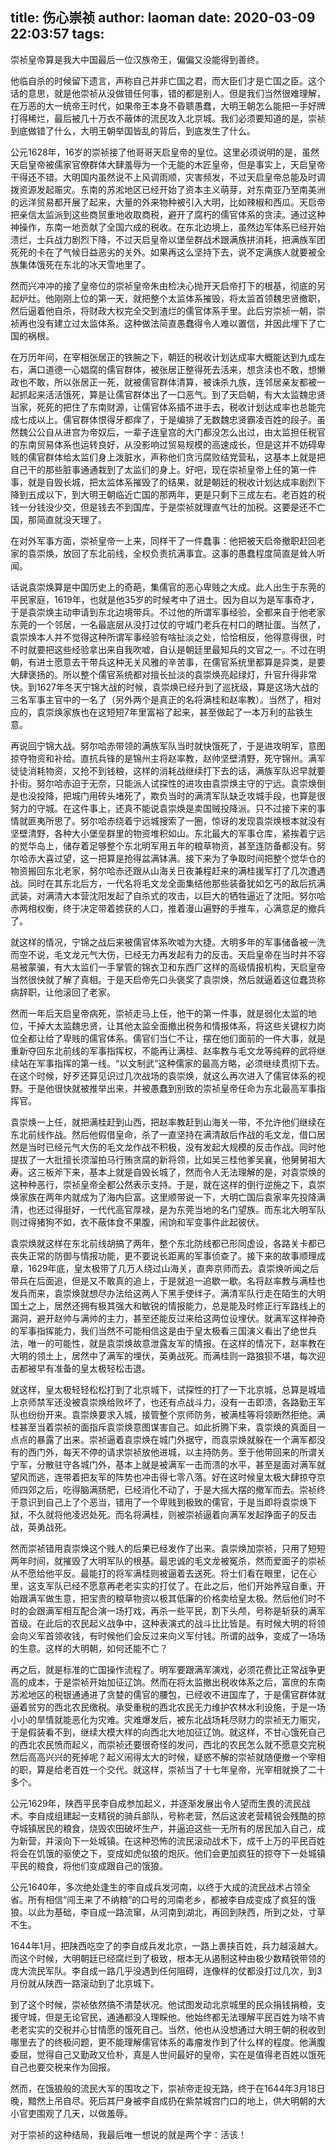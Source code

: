 title: 伤心崇祯
author: laoman
date: 2020-03-09 22:03:57
tags:
---
崇祯皇帝算是我大中国最后一位汉族帝王，偏偏又没能得到善终。
<!-- more-->
他临自杀的时候留下遗言，声称自己并非亡国之君，而大臣们才是亡国之臣。这个话的意思，就是他崇祯从没做错任何事，错的都是别人。但是我们当然很难理解，在万恶的大一统帝王时代，如果帝王本身不昏聩愚蠢，大明王朝怎么能把一手好牌打得稀烂，最后被几十万衣不蔽体的流民攻入北京城。我们必须要知道的是，崇祯到底做错了什么，大明王朝举国皆乱的背后，到底发生了什么。

公元1628年，16岁的崇祯接了他哥哥天启皇帝的皇位。这里必须说明的是，虽然天启皇帝被儒家官僚群体大肆羞辱为一个无能的木匠皇帝，但是事实上，天启皇帝干得还不错。大明国内虽然说不上风调雨顺，灾害频发，不过天启皇帝总能及时调拨资源发起赈灾。东南的苏淞地区已经开始了资本主义萌芽，对东南亚乃至南美洲的远洋贸易都开展了起来，大量的外来物种被引入大明，比如辣椒和西瓜。天启帝把亲信太监派到这些商贸重地收取商税，避开了腐朽的儒官体系的贪渎。通过这种神操作，东南一地贡献了全国六成的税收。在东北边境上，虽然边军体系已经开始溃烂，士兵战力剧烈下降，不过天启皇帝以堡垒群战术跟满族拼消耗，把满族军团死死的卡在了气候日益恶劣的关外。如果再这么坚持下去，说不定满族人就要被全族集体饿死在东北的冰天雪地里了。

然而兴冲冲的接了皇帝位的崇祯皇帝朱由检决心抛开天启帝打下的根基，彻底的另起炉灶。他刚刚上位的第一天，就把整个太监体系摧毁，将太监首领魏忠贤撤职，然后逼着他自杀，将财政大权完全交到渣烂的儒官体系手里。此后穷崇祯一朝，崇祯再也没有建立过太监体系。这种做法简直愚蠢得令人难以置信，并因此埋下了亡国的祸根。




在万历年间，在宰相张居正的铁腕之下，朝廷的税收计划达成率大概能达到九成左右，满口道德一心娼腐的儒官群体，被张居正整得死去活来，想贪渎也不敢，想懒政也不敢，所以张居正一死，就被儒官群体清算，被诛杀九族，连邻居亲友都被一起抓起来活活饿死，算是让儒官群体出了一口恶气。到了天启朝，有大太监魏忠贤当家，死死的把住了东南财源，让儒官体系插不进手去，税收计划达成率也总能完成七成以上。儒官群体恨得牙都痒了，于是编排了无数魏忠贤霸凌百姓的段子。虽然魏公公自从进宫为帝奴后，一辈子连皇宫的大门都没怎么出过，由太监担任税官的东南贸易体系也运转良好，从没影响过贸易规模的高速成长，但是这并不妨碍卑贱的儒官群体给太监们身上泼脏水，声称他们贪污腐败结党营私，这基本上就是把自己干的那些脏事通通栽到了太监们的身上。好吧，现在崇祯皇帝上任的第一件事，就是自毁长城，把太监体系摧毁了的结果，就是朝廷的税收计划达成率剧烈下降到五成以下，到大明王朝临近亡国的那两年，更是只剩下三成左右。老百姓的税钱一分钱没少交，但是钱去不到国库，于是崇祯就理直气壮的加税。这要是还不亡国，那简直就没天理了。




在对外军事方面，崇祯皇帝一上来，同样干了一件蠢事：他把被天启帝撤职赶回老家的袁崇焕，放回了东北前线，全权负责抗满事宜。这事的愚蠢程度简直是耸人听闻。

话说袁崇焕算是中国历史上的奇葩，集儒官的恶心卑贱之大成。此人出生于东莞的平民家庭，1619年，也就是他35岁的时候考中了进士。因为自以为是军事奇才，于是袁崇焕主动申请到东北边境带兵。不过他的所谓军事经验，全都来自于他老家东莞的一个邻居，一名最底层从没打过仗的守城门老兵在村口的瞎扯蛋。当然了，袁崇焕本人并不觉得这种所谓军事经验有啥扯淡之处，恰恰相反，他得意得很，时不时就要把这些经验拿出来自我吹嘘，自认是朝廷里最知兵的文官之一。不过在明朝，有进士愿意去干带兵这种无关风雅的辛苦事，在儒官系统里都算是异类，是要大肆褒扬的。所以整个儒官系统都对擅长扯淡的袁崇焕亮起绿灯，升官升得非常快。到1627年冬天宁锦大战的时候，袁崇焕已经升到了巡抚级，算是这场大战的三名军事主官中的一名了（另外两个是真正的名将满桂和赵率教）。当然了，相对应的，袁崇焕家族也在这短短7年里富裕了起来，甚至做起了一本万利的盐铁生意。

再说回宁锦大战。努尔哈赤带领的满族军队当时就快饿死了，于是进攻明军，意图掠夺物资和补给。直抗兵锋的是锦州主将赵率教，赵帅坚壁清野，死守锦州。满军徒徒消耗物资，又抢不到钱粮，这样的消耗战继续打下去的话，满族军队迟早就要扑街。努尔哈赤迫于无奈，只能派人试探性的进攻由袁崇焕主守的宁远。袁崇焕倒是也没投降，把城门用砖头堵死了，欺负当时的满清军队缺乏攻城手段，也算是很努力的守城。在这件事上，还真不能说袁崇焕是卖国贼投降派。只不过接下来的事情就匪夷所思了。努尔哈赤绕着宁远城搜索了一圈，惊讶的发现袁崇焕根本就没有坚壁清野，各种大小堡垒群里的物资堆积如山。东北最大的军事仓库，紧挨着宁远的觉华岛上，储存着足够整个东北明军用五年的粮草物资，甚至连防备都没有。努尔哈赤大喜过望，这一把算是抢得盆满钵满。接下来为了争取时间把整个觉华仓的物资搬回东北老家，努尔哈赤还跟从山海关日夜兼程赶来的满桂援军打了几次遭遇战。同时在其东北后方，一代名将毛文龙全面集结他那些装备犹如乞丐的敌后抗满武装，对满清大本营沈阳发起了自杀式的攻击，以巨大的牺牲逼近了沈阳。努尔哈赤两相权衡，终于决定带着掳获的人口，推着漫山遍野的手推车，心满意足的撤兵了。

就这样的情况，宁锦之战后来被儒官体系吹嘘为大捷。大明多年的军事储备被一洗而空不说，毛文龙元气大伤，已经无力再发起有力的反击。天启皇帝在当时并不容易被蒙骗，有大太监们一手掌管的锦衣卫和东西厂这样的高级情报机构，天启皇帝当然很快就了解了真相。于是天启帝先口头褒奖了袁崇焕，然后就逼着这位蠢货称病辞职，让他滚回了老家。

然而一年后天启皇帝病死，崇祯走马上任，他干的第一件事，就是弱化太监的地位，干掉大太监魏忠贤，让其他太监全面撤出税务和情报体系，将这些关键权力岗位全都让给了卑贱的儒官体系。儒官们当仁不让，摆在他们面前的一件大事，就是重新夺回东北前线的军事指挥权，不能再让满桂、赵率教与毛文龙等纯粹的武将继续站在军事指挥的第一线。“以文制武”这种儒家的最高方略，必须继续贯彻下去。在这个时候，好歹还算见识过几次战场的袁崇焕，就这么再次进入了儒官体系的视野。于是他很快就被推举出来，并被愚蠢到别致的崇祯皇帝任命为东北最高军事指挥官。

袁崇焕一上任，就把满桂赶到山西，把赵率教赶到山海关一带，不允许他们继续在东北前线作战。然后他假借皇命，杀了一直坚持在满清敌后作战的毛文龙，借口居然是当时已经元气大伤的毛文龙作战不积极，没有发起大规模的反击作战。同时他提拔了一大批擅长须溜拍马行贿贪腐的新将领，比如吴三桂他爹吴襄，他舅舅祖大寿。这三板斧下来，基本上就是自毁长城了，然而令人无法理解的是，对袁崇焕的这种种恶行，崇祯皇帝全都公然表示支持。于是，就在这样的倒行逆施之下，袁崇焕家族在两年内就成为了海内巨富。这里顺带说一下，大明亡国后袁家率先投降满清，也还过得挺好，一代代高官厚禄，是为东莞当地的名门望族。而东北大明军队则过得猪狗不如，衣不蔽体食不果腹，闹饷和军变事件此起彼伏。

袁崇焕就这样在东北前线胡搞了两年，整个东北防线都已形同虚设，各路关卡都已丧失正常的防御与情报功能，更不要说长距离的军事侦查了。接下来的故事顺理成章，1629年底，皇太极带了几万人绕过山海关，直奔京师而去。袁崇焕听闻之后带兵在后面追，但是又不敢真的追上，于是就追一追歇一歇。名将赵率教与满桂也发兵而来，袁崇焕就想尽办法给这两人下黑手使绊子。满清军队行走在陌生的大明国土之上，居然还拥有极其强大和敏锐的情报能力，总是能及时修正行军路线上的漏洞，避开赵帅与满帅的主力，甚至还能反过来给这两位设埋伏。就满军这样神奇的军事指挥能力，我们当然不可能相信这是由于皇太极看三国演义看出了绝世兵法，唯一的可能性，就是袁崇焕故意泄露友军的情报。在这样的情况下，赵率教在大明的领土上，居然中了满军的埋伏，英勇战死。而满桂则一路狼狈不堪，每次迎击都被早有准备的皇太极轻松击退。

就这样，皇太极轻轻松松打到了北京城下，试探性的打了一下北京城，总算是城墙上京师禁军还没被袁崇焕给败坏了，也还有点战斗力，没有一击即溃，各路勤王军队也纷纷开来。袁崇焕要求入城，接管整个京师防务，被满桂等将领断然拒绝。满桂甚至当着崇祯的面指斥袁崇焕意图谋害自己。如此折腾下来，袁崇焕的真面目一点点的暴露了出来。崇祯逼着袁崇焕在城门外据守，而袁崇焕就躲在一个满军都没有的西门外，每天不停的请求崇祯放他进城，以主持防务。至于他带回来的所谓关宁军，分散驻守各城门外，基本上就是被满军一击而溃的水平，甚至是面对满军就望风而逃，连带着把友军的阵势也冲击得七零八落。好在这时候皇太极大肆掠夺京师四郊之后，吃得脑满肠肥，已经消化不动了，于是大摇大摆的撤军而去。崇祯终于意识到自己上了个恶当，错用了一个卑贱到极致的儒官，于是当即将袁崇焕下狱，不久就将他凌迟处死。而名将满桂，则被崇祯逼着向满军发起挣面子的反击战，英勇战死。

然而崇祯错用袁崇焕这个贱人的后果已经发作了出来。袁崇焕加崇祯，只用了短短两年时间，就摧毁了大明军队的根基。最忠诚的毛文龙被冤杀，然而爱面子的崇祯从不愿给他平反。最能打的将军满桂则被逼着去送死。将士们看在眼里，记在心里，这支军队已经不愿意再老老实实的打仗了。在此之后，他们开始养寇自重，开始跟满军做生意，把宝贵的粮草物资以极其低廉的价格卖给皇太极。然后他们时不时的会跟满军相互配合演一场打戏，再杀一些平民，割下头颅，号称是斩获的满军首级。在此后的农民起义战争中，这种表演式的战斗比比皆是。有时候大明的将领会向义军首领收钱，有时候他们会反过来向义军付钱。所谓的战争，变成了一场场的生意。这样的大明朝，如何还能不亡？

再之后，就是标准的亡国操作流程了。明军要跟满军演戏，必须花费比正常战争更高的成本，于是崇祯开始加征辽饷。然而在将太监撤出税收体系之后，富庶的东南苏淞地区的税银通通进了贪婪的儒官的腰包，已经收不进国库了，于是儒官群体就逼着贫穷的西北农民缴税。承受重税的西北农民无力维护农林水利设施，于是一场小小的旱情就能恶化为灾难。灾难爆发后，被东北战场耗尽财力的崇祯无力赈灾，于是假装看不到，继续大模大样的向西北大地加征辽饷。就这样，不甘心饿死自己的西北农民愤而起义，而崇祯还要很奇怪的发问，西北的农民怎么就不愿意交完税然后高高兴兴的死掉呢？起义闹得太大的时候，疑惑不解的崇祯就随便撤一个宰相的职，算是给老百姓一个交代。就这样，崇祯当了十七年皇帝，光宰相就换了二十多个。

公元1629年，陕西平民李自成参加起义，并逐渐发展出令人望而生畏的流民战术。李自成组建起一支精锐的骑兵部队，号称老营，然后这波老营精锐会残酷的掠夺城镇居民的粮食，烧毁农田破坏生产，并逼迫这些一无所有的居民加入自己，成为新营，并滚向下一处城镇。在这种恐怖的流民滚动战术下，成千上万的平民百姓将会在饥饿的驱使之下，变成如虎似狼的炮灰。他们会更加疯狂的掠夺下一处城镇平民的粮食，将他们变成跟自己的饿狼。




公元1640年，多次绝处逢生的李自成兵发河南，以终于大成的流民战术占领全省。所有相信“闯王来了不纳粮”的口号的河南老乡，都被李自成变成了疯狂的饿狼。以此为基础，李自成一路流窜，从河南到湖北，再回到陕西，所到之处，寸草不生。

1644年1月，把陕西吃空了的李自成兵发北京，一路上裹挟百姓，兵力越滚越大。而这个时候，大明朝廷已经腐烂到了极致，根本无从遏制这种由极少数精锐带领的庞大流民军队。李自成一路几乎没遇到任何阻碍，连像样的仗都没打过几次，到3月份就从陕西一路滚动到了北京城下。

到了这个时候，崇祯依然搞不清楚状况。他试图发动北京城里的民众捐钱捐粮，支援守城，但是无论官民，通通都没人理睬他。他始终都无法理解平民百姓为啥不肯老老实实的交税并心甘情愿的饿死自己。当然，他也从没想通过大明王朝的税收到哪里去了的终极问题，更不能理解儒官体系的毒瘤发作到了什么样的程度。他满腹委屈，觉得自己又勤政又俭朴，真是人世间最好的皇帝，实在是值得老百姓以饿死自己也要交税来作为回报。




然而，在饿狼般的流民大军的围攻之下，崇祯帝走投无路，终于在1644年3月18日晚，黯然上吊自尽。死后其尸身被李自成扔在紫禁城宫门口的地上，供大明朝的大小官吏围观了几天，以做羞辱。

对于崇祯的这种结局，我最后唯一想说的就是两个字：活该！
